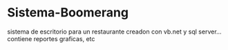 # Sistema-Boomerang
sistema de escritorio para un restaurante creadon con vb.net y sql server... contiene reportes
graficas, etc
